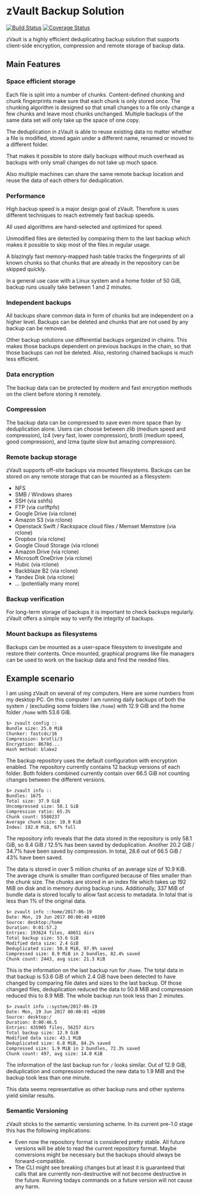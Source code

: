 # zVault Backup Solution

[![Build Status](https://travis-ci.org/dswd/zvault.svg?branch=master)](https://travis-ci.org/dswd/zvault)
[![Coverage Status](https://coveralls.io/repos/dswd/zvault/badge.svg?branch=master&service=github)](https://coveralls.io/github/dswd/zvault?branch=master)

zVault is a highly efficient deduplicating backup solution that supports
client-side encryption, compression and remote storage of backup data.

## Main Features

### Space efficient storage
Each file is split into a number of chunks. Content-defined chunking and chunk
fingerprints make sure that each chunk is only stored once. The chunking
algorithm is designed so that small changes to a file only change a few chunks
and leave most chunks unchanged. Multiple backups of the same data set will only
take up the space of one copy.

The deduplication in zVault is able to reuse existing data no matter whether a
file is modified, stored again under a different name, renamed or moved to a
different folder.

That makes it possible to store daily backups without much overhead as backups
with only small changes do not take up much space.

Also multiple machines can share the same remote backup location and reuse the
data of each others for deduplication.

### Performance
High backup speed is a major design goal of zVault. Therefore is uses different
techniques to reach extremely fast backup speeds.

All used algorithms are hand-selected and optimized for speed.

Unmodified files are detected by comparing them to the last backup which makes
it possible to skip most of the files in regular usage.

A blazingly fast memory-mapped hash table tracks the fingerprints of all known
chunks so that chunks that are already in the repository can be skipped quickly.

In a general use case with a Linux system and a home folder of 50 GiB, backup
runs usually take between 1 and 2 minutes.

### Independent backups
All backups share common data in form of chunks but are independent on a higher
level. Backups can be deleted and chunks that are not used by any backup can be
removed.

Other backup solutions use differential backups organized in chains. This makes
those backups dependent on previous backups in the chain, so that those backups
can not be deleted. Also, restoring chained backups is much less efficient.

### Data encryption
The backup data can be protected by modern and fast encryption methods on the
client before storing it remotely.

### Compression
The backup data can be compressed to save even more space than by deduplication
alone. Users can choose between zlib (medium speed and compression),
lz4 (very fast, lower compression), brotli (medium speed, good compression), and
lzma (quite slow but amazing compression).

### Remote backup storage
zVault supports off-site backups via mounted filesystems. Backups can be stored
on any remote storage that can be mounted as a filesystem:
- NFS
- SMB / Windows shares
- SSH (via sshfs)
- FTP (via curlftpfs)
- Google Drive (via rclone)
- Amazon S3 (via rclone)
- Openstack Swift / Rackspace cloud files / Memset Memstore (via rclone)
- Dropbox (via rclone)
- Google Cloud Storage (via rclone)
- Amazon Drive (via rclone)
- Microsoft OneDrive (via rclone)
- Hubic (via rclone)
- Backblaze B2 (via rclone)
- Yandex Disk (via rclone)
- ... (potentially many more)

### Backup verification
For long-term storage of backups it is important to check backups regularly.
zVault offers a simple way to verify the integrity of backups.

### Mount backups as filesystems
Backups can be mounted as a user-space filesystem to investigate and restore
their contents. Once mounted, graphical programs like file managers can be used
to work on the backup data and find the needed files.


## Example scenario

I am using zVault on several of my computers. Here are some numbers from my
desktop PC. On this computer I am running daily backups of both the system `/`
(excluding some folders like `/home`) with 12.9 GiB and the home folder `/home`
with 53.6 GiB.

    $> zvault config ::
    Bundle size: 25.0 MiB
    Chunker: fastcdc/16
    Compression: brotli/3
    Encryption: 8678d...
    Hash method: blake2

The backup repository uses the default configuration with encryption enabled.
The repository currently contains 12 backup versions of each folder. Both
folders combined currently contain over 66.5 GiB not counting changes between
the different versions.

    $> zvault info ::
    Bundles: 1675
    Total size: 37.9 GiB
    Uncompressed size: 58.1 GiB
    Compression ratio: 65.3%
    Chunk count: 5580237
    Average chunk size: 10.9 KiB
    Index: 192.0 MiB, 67% full

The repository info reveals that the data stored in the repository is only
58.1 GiB, so 8.4 GiB / 12.5% has been saved by deduplication. Another 20.2 GiB /
34.7% have been saved by compression. In total, 28.6 out of 66.5 GiB / 43% have
been saved.

The data is stored in over 5 million chunks of an average size of 10.9 KiB. The
average chunk is smaller than configured because of files smaller than the chunk
size. The chunks are stored in an index file which takes up 192 MiB on disk and
in memory during backup runs. Additionally, 337 MiB of bundle data is stored
locally to allow fast access to metadata. In total that is less than 1% of the
original data.

    $> zvault info ::home/2017-06-19
    Date: Mon, 19 Jun 2017 00:00:48 +0200
    Source: desktop:/home
    Duration: 0:01:57.2
    Entries: 193624 files, 40651 dirs
    Total backup size: 53.6 GiB
    Modified data size: 2.4 GiB
    Deduplicated size: 50.8 MiB, 97.9% saved
    Compressed size: 8.9 MiB in 2 bundles, 82.4% saved
    Chunk count: 2443, avg size: 21.3 KiB

This is the information on the last backup run for `/home`. The total data in
that backup is 53.6 GiB of which 2.4 GiB have been detected to have changed by
comparing file dates and sizes to the last backup. Of those changed files,
deduplication reduced the data to 50.8 MiB and compression reduced this to
8.9 MiB. The whole backup run took less than 2 minutes.

    $> zvault info ::system/2017-06-19
    Date: Mon, 19 Jun 2017 00:00:01 +0200
    Source: desktop:/
    Duration: 0:00:46.5
    Entries: 435905 files, 56257 dirs
    Total backup size: 12.9 GiB
    Modified data size: 43.1 MiB
    Deduplicated size: 6.8 MiB, 84.2% saved
    Compressed size: 1.9 MiB in 2 bundles, 72.3% saved
    Chunk count: 497, avg size: 14.0 KiB

The information of the last backup run for `/` looks similar. Out of 12.9 GiB,
deduplication and compression reduced the new data to 1.9 MiB and the backup
took less than one minute.

This data seems representative as other backup runs and other systems yield
similar results.


### Semantic Versioning
zVault sticks to the semantic versioning scheme. In its current pre-1.0 stage
this has the following implications:
- Even now the repository format is considered pretty stable. All future
  versions will be able to read the current repository format. Maybe conversions
  might be necessary but the backups should always be forward-compatible.
- The CLI might see breaking changes but at least it is guaranteed that calls
  that are currently non-destructive will not become destructive in the future.
  Running todays commands on a future version will not cause any harm.
